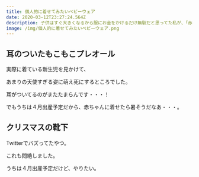 ```yaml
---
title: 個人的に着せてみたいベビーウェア
date: 2020-03-12T23:27:24.564Z
description: 子供はすぐ大きくなるから服にお金をかけるだけ無駄だと思ってた私が、「赤ちゃんが生まれたら着せてみたい！」と思えたベビーウェアは？
image: /img/個人的に着せてみたいベビーウェア.png
---
```

## 耳のついたもこもこプレオール

実際に着ている新生児を見かけて、

あまりの天使すぎる姿に萌え死にするところでした。

耳がついてるのがまたたまらんです・・・！

でもうちは４月出産予定だから、赤ちゃんに着せたら暑そうだなあ・・・。





## クリスマスの靴下

Twitterでバズってたやつ。

これも悶絶しました。

うちは４月出産予定だけど、やりたい。
